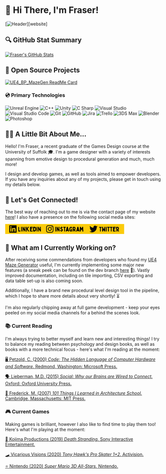 # :wave: Hi There, I'm Fraser!
[![Header](https://raw.githubusercontent.com/frasergeorgeking/frasergeorgeking/master/assets/header-banner.gif "Fraser King | Game Designer | www.frasergeorgeking.com")][website]

## :mag: GitHub Stat Summary
 [![Fraser's GitHub Stats](https://github-readme-stats.vercel.app/api?username=frasergeorgeking&count_private=true&show_icons=true&title_color=232323&icon_color=2d2d2d&text_color=2d2d2d&bg_color=ffca0a)](https://github.com/frasergeorgeking)

## :floppy_disk: Open Source Projects
[![UE4_BP_MazeGen ReadMe Card](https://github-readme-stats.vercel.app/api/pin/?username=frasergeorgeking&repo=UE4_BP_MazeGen_MIT&title_color=232323&text_color=2d2d2d&bg_color=ffca0a)][maze-generator]

### :cd: Primary Technologies
![Unreal Engine](https://img.shields.io/badge/Unreal_Engine_4-ffca0a?logo=unreal-engine&logoColor=2d2d2d)
![C++](https://img.shields.io/badge/C++-ffca0a?logo=C&logoColor=2d2d2d)
![Unity](https://img.shields.io/badge/Unity-ffca0a?logo=unity&logoColor=2d2d2d)
![C Sharp](https://img.shields.io/badge/C_Sharp-ffca0a?logo=C-Sharp&logoColor=2d2d2d)
![Visual Studio](https://img.shields.io/badge/Visual_Studio-ffca0a?logo=Visual-Studio&logoColor=2d2d2d)
![Visual Studio Code](https://img.shields.io/badge/Visual_Studio_Code-ffca0a?logo=Visual-Studio-Code&logoColor=2d2d2d)
![Git](https://img.shields.io/badge/Git-ffca0a?logo=Git&logoColor=2d2d2d)
![GitHub](https://img.shields.io/badge/GitHub-ffca0a?logo=GitHub&logoColor=2d2d2d)
![Jira](https://img.shields.io/badge/Jira-ffca0a?logo=Jira&logoColor=2d2d2d)
![Trello](https://img.shields.io/badge/Trello-ffca0a?logo=Trello&logoColor=2d2d2d)
![3DS Max](https://img.shields.io/badge/3DS_Max-ffca0a)
![Blender](https://img.shields.io/badge/Blender-ffca0a?logo=Blender&logoColor=2d2d2d)
![Photoshop](https://img.shields.io/badge/Photoshop-ffca0a?logo=Adobe-Photoshop&logoColor=2d2d2d)

## :blond_haired_man: A Little Bit About Me...
Hello! I'm Fraser, a recent graduate of the Games Design course at the University of Suffolk :mortar_board:. I'm a game designer with a variety of interests spanning from emotive design to procedural generation and much, much more!

I design and develop games, as well as tools aimed to empower developers. If you have any inquiries about any of my projects, please get in touch using my details below. 

## :email: Let's Get Connected!
The best way of reaching out to me is via the contact page of my website [here][contact-me]! I also have a presence on the following social media sites:

[<img align="left" alt="Fraser King | LinkedIn" src="https://raw.githubusercontent.com/frasergeorgeking/frasergeorgeking/master/assets/social%20icons/social_icon_01.png"/>][linkedin]

[<img align="left" alt="Fraser King | Instagram" src="https://raw.githubusercontent.com/frasergeorgeking/frasergeorgeking/master/assets/social%20icons/social_icon_02.png"/>][instagram]

[<img align="left" alt="Fraser King | Twitter" src="https://raw.githubusercontent.com/frasergeorgeking/frasergeorgeking/master/assets/social%20icons/social_icon_03.png"/>][twitter]

<br>
<br>

## :ledger: What am I Currently Working on?
After receiving some commendations from developers who found my [UE4 Maze Generator][maze-generator] useful, I'm currently implementing some major new features (a sneak peek can be found on the dev branch [here](https://github.com/frasergeorgeking/UE4_BP_MazeGen_MIT/tree/dev) :eyes:). Vastly improved documentation, including on tile importing, CSV exporting and data table set-up is also coming soon.

Additionally, I have a brand new procedural level design tool in the pipeline, which I hope to share more details about very shortly! :hourglass_flowing_sand:

I'm also regularly chipping away at full game development - keep your eyes peeled on my social media channels for a behind the scenes look.

### :books: Current Reading 
I'm always trying to better myself and learn new and interesting things! I try to balance my reading between psychology and design books, as well as books with a more technical focus - here's what I'm reading at the moment:

[:desktop_computer: Petzold, C. (2000) *Code: The Hidden Language of Computer Hardware and Software.*  Redmond, Washington: Microsoft Press.](https://openlibrary.org/works/OL1972516W/Code?edition=codehiddenlangua00petz_793)

[:speaking_head: Lieberman, M.D. (2015) *Social: Why our Brains are Wired to Connect.* Oxford: Oxford University Press.](https://openlibrary.org/books/OL28570930M/Social)

[:office: Frederick, M. (2007) *101 Things I Learned in Architecture School.* Cambridge, Massachusetts: MIT Press.](https://openlibrary.org/works/OL17810345W/101_things_I_learned_in_architecture_school?edition=)

### :video_game: Current Games
Making games is brilliant, however I also like to find time to play them too! Here's what I'm playing at the moment:

[:baby: Kojima Productions (2019) *Death Stranding.* Sony Interactive Entertainment.](https://www.metacritic.com/game/playstation-4/death-stranding)

[:skateboard: Vicarious Visions (2020) *Tony Hawk's Pro Skater 1+2.* Activision.](https://www.metacritic.com/game/playstation-4/tony-hawks-pro-skater-1-+-2)

[:star: Nintendo (2020) *Super Mario 3D All-Stars.* Nintendo.](https://www.metacritic.com/game/switch/super-mario-3d-all-stars)

 <!--Markdown Hyperlink Definitions-->
[website]: https://frasergeorgeking.com
[contact-me]: https://frasergeorgeking.com/contact-me
[linkedin]: https://www.linkedin.com/in/frasergeorgeking/
[instagram]: https://www.instagram.com/frasergeorgeking/
[twitter]: https://twitter.com/frasergking
[maze-generator]: https://github.com/frasergeorgeking/UE4_BP_MazeGen_MIT